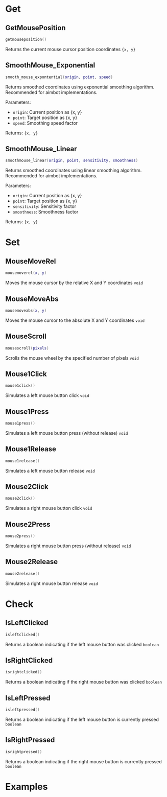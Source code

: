 # Get

## GetMousePosition
```lua
getmouseposition()
```
Returns the current mouse cursor position coordinates `{x, y}`

## SmoothMouse_Exponential
```lua
smooth_mouse_expontential(origin, point, speed)
```
Returns smoothed coordinates using exponential smoothing algorithm. Recommended for aimbot implementations.

Parameters:
- `origin`: Current position as {x, y}
- `point`: Target position as {x, y}
- `speed`: Smoothing speed factor

Returns: `{x, y}`

## SmoothMouse_Linear
```lua
smoothmouse_linear(origin, point, sensitivity, smoothness)
```
Returns smoothed coordinates using linear smoothing algorithm. Recommended for aimbot implementations.

Parameters:
- `origin`: Current position as {x, y}
- `point`: Target position as {x, y}
- `sensitivity`: Sensitivity factor
- `smoothness`: Smoothness factor

Returns: `{x, y}`

# Set

## MouseMoveRel
```lua
mousemoverel(x, y)
```
Moves the mouse cursor by the relative X and Y coordinates `void`

## MouseMoveAbs
```lua
mousemoveabs(x, y)
```
Moves the mouse cursor to the absolute X and Y coordinates `void`

## MouseScroll
```lua
mousescroll(pixels)
```
Scrolls the mouse wheel by the specified number of pixels `void`

## Mouse1Click
```lua
mouse1click()
```
Simulates a left mouse button click `void`

## Mouse1Press
```lua
mouse1press()
```
Simulates a left mouse button press (without release) `void`

## Mouse1Release
```lua
mouse1release()
```
Simulates a left mouse button release `void`

## Mouse2Click
```lua
mouse2click()
```
Simulates a right mouse button click `void`

## Mouse2Press
```lua
mouse2press()
```
Simulates a right mouse button press (without release) `void`

## Mouse2Release
```lua
mouse2release()
```
Simulates a right mouse button release `void`

# Check

## IsLeftClicked
```lua
isleftclicked()
```
Returns a boolean indicating if the left mouse button was clicked `boolean`

## IsRightClicked
```lua
isrightclicked()
```
Returns a boolean indicating if the right mouse button was clicked `boolean`

## IsLeftPressed
```lua
isleftpressed()
```
Returns a boolean indicating if the left mouse button is currently pressed `boolean`

## IsRightPressed
```lua
isrightpressed()
```
Returns a boolean indicating if the right mouse button is currently pressed `boolean`

# Examples